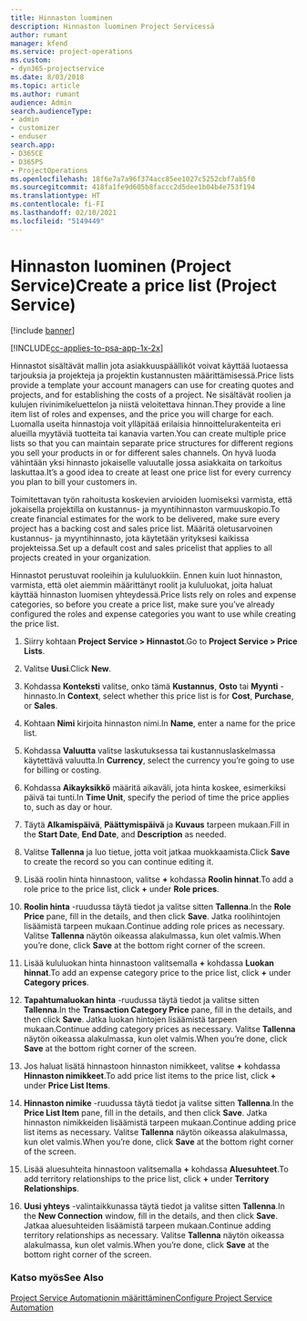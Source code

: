 ```yaml
---
title: Hinnaston luominen
description: Hinnaston luominen Project Servicessä
author: rumant
manager: kfend
ms.service: project-operations
ms.custom:
- dyn365-projectservice
ms.date: 8/03/2018
ms.topic: article
ms.author: rumant
audience: Admin
search.audienceType:
- admin
- customizer
- enduser
search.app:
- D365CE
- D365PS
- ProjectOperations
ms.openlocfilehash: 18f6e7a7a96f374acc85ee1027c5252cbf7ab5f0
ms.sourcegitcommit: 418fa1fe9d605b8faccc2d5dee1b04b4e753f194
ms.translationtype: HT
ms.contentlocale: fi-FI
ms.lasthandoff: 02/10/2021
ms.locfileid: "5149449"
---
```

# <a name="create-a-price-list-project-service"></a><span data-ttu-id="48eaa-103">Hinnaston luominen (Project Service)</span><span class="sxs-lookup"><span data-stu-id="48eaa-103">Create a price list (Project Service)</span></span>

[!include [banner](../includes/psa-now-project-operations.md)]

[!INCLUDE[cc-applies-to-psa-app-1x-2x](../includes/cc-applies-to-psa-app-1x-2x.md)]

<span data-ttu-id="48eaa-104">Hinnastot sisältävät mallin jota asiakkuuspäälliköt voivat käyttää luotaessa tarjouksia ja projekteja ja projektin kustannusten määrittämisessä.</span><span class="sxs-lookup"><span data-stu-id="48eaa-104">Price lists provide a template your account managers can use for creating quotes and projects, and for establishing the costs of a project.</span></span> <span data-ttu-id="48eaa-105">Ne sisältävät roolien ja kulujen rivinimikeluettelon ja niistä veloitettava hinnan.</span><span class="sxs-lookup"><span data-stu-id="48eaa-105">They provide a line item list of roles and expenses, and the price you will charge for each.</span></span> <span data-ttu-id="48eaa-106">Luomalla useita hinnastoja voit ylläpitää erilaisia hinnoittelurakenteita eri alueilla myytäviä tuotteita tai kanavia varten.</span><span class="sxs-lookup"><span data-stu-id="48eaa-106">You can create multiple price lists so that you can maintain separate price structures for different regions you sell your products in or for different sales channels.</span></span> <span data-ttu-id="48eaa-107">On hyvä luoda vähintään yksi hinnasto jokaiselle valuutalle jossa asiakkaita on tarkoitus laskuttaa.</span><span class="sxs-lookup"><span data-stu-id="48eaa-107">It’s a good idea to create at least one price list for every currency you plan to bill your customers in.</span></span>  
  
<span data-ttu-id="48eaa-108">Toimitettavan työn rahoitusta koskevien arvioiden luomiseksi varmista, että jokaisella projektilla on kustannus- ja myyntihinnaston varmuuskopio.</span><span class="sxs-lookup"><span data-stu-id="48eaa-108">To create financial estimates for the work to be delivered, make sure every project has a backing cost and sales price list.</span></span> <span data-ttu-id="48eaa-109">Määritä oletusarvoinen kustannus- ja myyntihinnasto, jota käytetään yrityksesi kaikissa projekteissa.</span><span class="sxs-lookup"><span data-stu-id="48eaa-109">Set up a default cost and sales pricelist that applies to all projects created in your organization.</span></span>  
  
<span data-ttu-id="48eaa-110">Hinnastot perustuvat rooleihin ja kululuokkiin. Ennen kuin luot hinnaston, varmista, että olet aiemmin määrittänyt roolit ja kululuokat, joita haluat käyttää hinnaston luomisen yhteydessä.</span><span class="sxs-lookup"><span data-stu-id="48eaa-110">Price lists rely on roles and expense categories, so before you create a price list, make sure you’ve already configured the roles and expense categories you want to use while creating the price list.</span></span>  
  
1.  <span data-ttu-id="48eaa-111">Siirry kohtaan **Project Service > Hinnastot**.</span><span class="sxs-lookup"><span data-stu-id="48eaa-111">Go to **Project Service > Price Lists**.</span></span>  
  
2.  <span data-ttu-id="48eaa-112">Valitse **Uusi**.</span><span class="sxs-lookup"><span data-stu-id="48eaa-112">Click **New**.</span></span>  
  
3.  <span data-ttu-id="48eaa-113">Kohdassa **Konteksti** valitse, onko tämä **Kustannus**, **Osto** tai **Myynti** -hinnasto.</span><span class="sxs-lookup"><span data-stu-id="48eaa-113">In **Context**, select whether this price list is for **Cost**, **Purchase**, or **Sales**.</span></span>  
  
4.  <span data-ttu-id="48eaa-114">Kohtaan **Nimi** kirjoita hinnaston nimi.</span><span class="sxs-lookup"><span data-stu-id="48eaa-114">In **Name**, enter a name for the price list.</span></span>  
  
5.  <span data-ttu-id="48eaa-115">Kohdassa **Valuutta** valitse laskutuksessa tai kustannuslaskelmassa käytettävä valuutta.</span><span class="sxs-lookup"><span data-stu-id="48eaa-115">In **Currency**, select the currency you’re going to use for billing or costing.</span></span>  
  
6.  <span data-ttu-id="48eaa-116">Kohdassa **Aikayksikkö** määritä aikaväli, jota hinta koskee, esimerkiksi päivä tai tunti.</span><span class="sxs-lookup"><span data-stu-id="48eaa-116">In **Time Unit**, specify the period of time the price applies to, such as day or hour.</span></span>  
  
7.  <span data-ttu-id="48eaa-117">Täytä **Alkamispäivä**, **Päättymispäivä** ja **Kuvaus** tarpeen mukaan.</span><span class="sxs-lookup"><span data-stu-id="48eaa-117">Fill in the **Start Date**, **End Date**, and **Description** as needed.</span></span>  
  
8.  <span data-ttu-id="48eaa-118">Valitse **Tallenna** ja luo tietue, jotta voit jatkaa muokkaamista.</span><span class="sxs-lookup"><span data-stu-id="48eaa-118">Click **Save** to create the record so you can continue editing it.</span></span>  
  
9. <span data-ttu-id="48eaa-119">Lisää roolin hinta hinnastoon, valitse **+** kohdassa **Roolin hinnat**.</span><span class="sxs-lookup"><span data-stu-id="48eaa-119">To add a role price to the price list, click **+** under **Role prices**.</span></span>  
  
10. <span data-ttu-id="48eaa-120">**Roolin hinta** -ruudussa täytä tiedot ja valitse sitten **Tallenna**.</span><span class="sxs-lookup"><span data-stu-id="48eaa-120">In the **Role Price** pane, fill in the details, and then click **Save**.</span></span> <span data-ttu-id="48eaa-121">Jatka roolihintojen lisäämistä tarpeen mukaan.</span><span class="sxs-lookup"><span data-stu-id="48eaa-121">Continue adding role prices as necessary.</span></span> <span data-ttu-id="48eaa-122">Valitse **Tallenna** näytön oikeassa alakulmassa, kun olet valmis.</span><span class="sxs-lookup"><span data-stu-id="48eaa-122">When you’re done, click **Save** at the bottom right corner of the screen.</span></span>  
  
11. <span data-ttu-id="48eaa-123">Lisää kululuokan hinta hinnastoon valitsemalla **+** kohdassa **Luokan hinnat**.</span><span class="sxs-lookup"><span data-stu-id="48eaa-123">To add an expense category price to the price list, click **+** under **Category prices**.</span></span>  
  
12. <span data-ttu-id="48eaa-124">**Tapahtumaluokan hinta** -ruudussa täytä tiedot ja valitse sitten **Tallenna**.</span><span class="sxs-lookup"><span data-stu-id="48eaa-124">In the **Transaction Category Price** pane, fill in the details, and then click **Save**.</span></span> <span data-ttu-id="48eaa-125">Jatka luokan hintojen lisäämistä tarpeen mukaan.</span><span class="sxs-lookup"><span data-stu-id="48eaa-125">Continue adding category prices as necessary.</span></span> <span data-ttu-id="48eaa-126">Valitse **Tallenna** näytön oikeassa alakulmassa, kun olet valmis.</span><span class="sxs-lookup"><span data-stu-id="48eaa-126">When you’re done, click **Save** at the bottom right corner of the screen.</span></span>  
  
13. <span data-ttu-id="48eaa-127">Jos haluat lisätä hinnastoon hinnaston nimikkeet, valitse **+** kohdassa **Hinnaston nimikkeet**.</span><span class="sxs-lookup"><span data-stu-id="48eaa-127">To add price list items to the price list, click **+** under **Price List Items**.</span></span>  
  
14. <span data-ttu-id="48eaa-128">**Hinnaston nimike** -ruudussa täytä tiedot ja valitse sitten **Tallenna**.</span><span class="sxs-lookup"><span data-stu-id="48eaa-128">In the **Price List Item** pane, fill in the details, and then click **Save**.</span></span> <span data-ttu-id="48eaa-129">Jatka hinnaston nimikkeiden lisäämistä tarpeen mukaan.</span><span class="sxs-lookup"><span data-stu-id="48eaa-129">Continue adding price list items as necessary.</span></span> <span data-ttu-id="48eaa-130">Valitse **Tallenna** näytön oikeassa alakulmassa, kun olet valmis.</span><span class="sxs-lookup"><span data-stu-id="48eaa-130">When you’re done, click **Save** at the bottom right corner of the screen.</span></span>  
  
15. <span data-ttu-id="48eaa-131">Lisää aluesuhteita hinnastoon valitsemalla **+** kohdassa **Aluesuhteet**.</span><span class="sxs-lookup"><span data-stu-id="48eaa-131">To add territory relationships to the price list, click **+** under **Territory Relationships**.</span></span>  
  
16. <span data-ttu-id="48eaa-132">**Uusi yhteys** -valintaikkunassa täytä tiedot ja valitse sitten **Tallenna**.</span><span class="sxs-lookup"><span data-stu-id="48eaa-132">In the **New Connection** window, fill in the details, and then click **Save**.</span></span> <span data-ttu-id="48eaa-133">Jatkaa aluesuhteiden lisäämistä tarpeen mukaan.</span><span class="sxs-lookup"><span data-stu-id="48eaa-133">Continue adding territory relationships as necessary.</span></span> <span data-ttu-id="48eaa-134">Valitse **Tallenna** näytön oikeassa alakulmassa, kun olet valmis.</span><span class="sxs-lookup"><span data-stu-id="48eaa-134">When you’re done, click **Save** at the bottom right corner of the screen.</span></span>  
  
### <a name="see-also"></a><span data-ttu-id="48eaa-135">Katso myös</span><span class="sxs-lookup"><span data-stu-id="48eaa-135">See Also</span></span>  
 [<span data-ttu-id="48eaa-136">Project Service Automationin määrittäminen</span><span class="sxs-lookup"><span data-stu-id="48eaa-136">Configure Project Service Automation</span></span>](../psa/configure.md)

